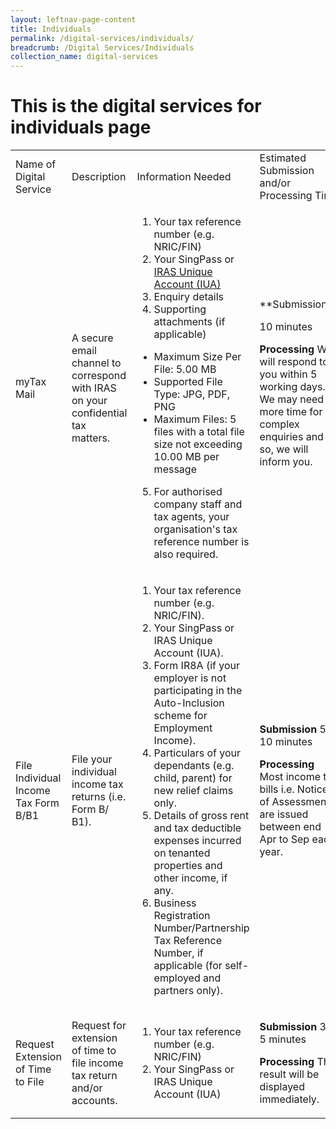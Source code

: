 ```yaml
---
layout: leftnav-page-content
title: Individuals
permalink: /digital-services/individuals/
breadcrumb: /Digital Services/Individuals
collection_name: digital-services
---
```

# This is the digital services for individuals page
<table class="table-h">
  <tr>
    <td>Name of Digital Service</td>
    <td>Description</td>
    <td>Information Needed</td>
    <td>Estimated Submission and/or Processing Time</td>
    <td>Guides/FAQ</td>
  </tr>
  <tr>
    <td>myTax Mail</td>
    <td>A secure email channel to correspond with IRAS on your confidential tax matters.</td>
    <td>

1. Your tax reference number (e.g. NRIC/FIN)
2. Your SingPass or [IRAS Unique Account (IUA)](https://www.iras.gov.sg/irashome/iras2fa.aspx)
3. Enquiry details
4. Supporting attachments (if applicable)  
* Maximum Size Per File: 5.00 MB 
* Supported File Type: JPG, PDF, PNG
* Maximum Files: 5 files with a total file size not exceeding 10.00 MB per message 
5. For authorised company staff and tax agents, your organisation's tax reference number is also required. </td>
    <td>**Submission** 
10 minutes

**Processing**
We will respond to you within 5 working days. We may need more time for complex enquiries and if so, we will inform you. </td>
    <td>[FAQ](https://www.iras.gov.sg/IRASHome/uploadedFiles/IRASHome/e-Services/myTax%20Mail_FAQ.pdf) (837 KB)</td>
 </tr>
 <tr>
    <td>File Individual Income Tax Form B/B1</td>
    <td>File your individual income tax returns (i.e. Form B/ B1).</td>
    <td>

1. Your tax reference number (e.g. NRIC/FIN).
2. Your SingPass or IRAS Unique Account (IUA).
3. Form IR8A (if your employer is not participating in the Auto-Inclusion scheme for Employment Income).
4. Particulars of your dependants (e.g. child, parent) for new relief claims only.
5. Details of gross rent and tax deductible expenses incurred on tenanted properties and other income, if any.
6. Business Registration Number/Partnership Tax Reference Number, if applicable (for self-employed and partners only).
</td>
<td>

**Submission**
5 - 10 minutes

**Processing** 
Most income tax bills i.e. Notice of Assessment are issued between end Apr to Sep each year. </td>
    <td> 
   * [Tax Season 2019 - All You Need To Know](https://prototype-iras-main.netlify.com/individuals/locals/taxseason2019/)
   * [Tips on e-Filing](https://www.iras.gov.sg/IRASHome/e-Services/Individuals/File-Individual-Income-Tax-Form-B1-B/Tips-on-e-Filing-for-YA-2019/) 
   * [Need help to e-File: IRAS Hotline and e-Filing Service Centre](https://www.iras.gov.sg/IRASHome/e-Services/Individuals/Need-help-to-e-file/)
   * [Technical FAQ](https://www.iras.gov.sg/irashome/uploadedFiles/IRASHome/e-Services/PC%20Requirements%20and%20Technical%20Issues-R.pdf) (2.17 MB)</td>
  </tr>
  <tr>
  <td>Request Extension of Time to File</td>
  <td>Request for extension of time to file income tax return and/or accounts.</td>
  <td>
  
  1. Your tax reference number (e.g. NRIC/FIN)
  2. Your SingPass or  IRAS Unique Account (IUA) 
 </td>
 <td>
 
 **Submission** 
3 - 5 minutes

**Processing**
The result will be displayed immediately.</td>
<td>

[User Guide](https://www.iras.gov.sg/irashome/uploadedFiles/IRASHome/Individuals/Extension%20of%20Time%20to%20File.pdf) (1.12 MB)</td>
 </table>
